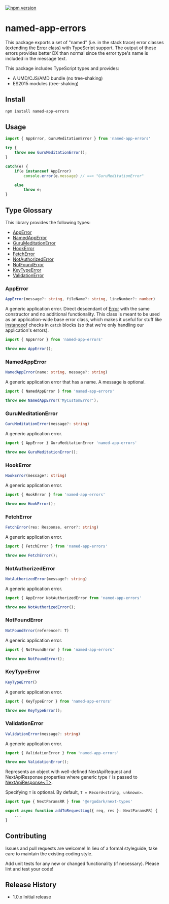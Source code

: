 

[![npm version](https://badge.fury.io/js/named-app-errors.svg)](https://badge.fury.io/js/named-app-errors)

# named-app-errors

This package exports a set of \"named\" (i.e. in the stack trace) error classes
(extending the [Error](https://developer.mozilla.org/en-US/docs/Web/JavaScript/Reference/Global_Objects/Error) class) with TypeScript support. The output of these
errors provides better DX than normal since the error type's name is included in
the message text.

This package includes TypeScript types and provides:

+ A UMD/CJS/AMD bundle (no tree-shaking)
+ ES2015 modules (tree-shaking)

## Install

```sh
npm install named-app-errors
```

## Usage

```TypeScript
import { AppError, GuruMeditationError } from 'named-app-errors'

try {
    throw new GuruMeditationError();
}

catch(e) {
    if(e instanceof AppError)
        console.error(e.message) // ==> "GuruMeditationError"

    else
        throw e;
}
```

## Type Glossary

This library provides the following types:

+ [AppError](#apperror)
+ [NamedAppError](#namedapperror)
+ [GuruMeditationError](#gurumeditationerror)
+ [HookError](#hookerror)
+ [FetchError](#fetcherror)
+ [NotAuthorizedError](#notauthorizederror)
+ [NotFoundError](#notfounderror)
+ [KeyTypeError](#keytypeerror)
+ [ValidationError](#validationerror)

### AppError

```TypeScript
AppError(message?: string, fileName?: string, lineNumber?: number)
```

A generic application error. Direct descendant of
[Error](https://developer.mozilla.org/en-US/docs/Web/JavaScript/Reference/Global_Objects/Error)
with the same constructor and no additional functionality. This class is meant
to be used as an application-wide base error class, which makes it useful for
stuff like
[instanceof](https://developer.mozilla.org/en-US/docs/Web/JavaScript/Reference/Operators/instanceof)
checks in `catch` blocks (so that we're only handling our application's errors).

```TypeScript
import { AppError } from 'named-app-errors'

throw new AppError();
```

### NamedAppError
```TypeScript
NamedAppError(name: string, message?: string)
```

A generic application error that has a name. A message is optional.

```TypeScript
import { NamedAppError } from 'named-app-errors'

throw new NamedAppError('MyCustomError');
```

### GuruMeditationError
```TypeScript
GuruMeditationError(message?: string)
```

A generic application error.

```TypeScript
import { AppError } GuruMeditationError 'named-app-errors'

throw new GuruMeditationError();
```

### HookError
```TypeScript
HookError(message?: string)
```

A generic application error.

```TypeScript
import { HookError } from 'named-app-errors'

throw new HookError();
```

### FetchError
```TypeScript
FetchError(res: Response, error?: string)
```

A generic application error.

```TypeScript
import { FetchError } from 'named-app-errors'

throw new FetchError();
```

### NotAuthorizedError
```TypeScript
NotAuthorizedError(message?: string)
```

A generic application error.

```TypeScript
import { AppError NotAuthorizedError from 'named-app-errors'

throw new NotAuthorizedError();
```

### NotFoundError
```TypeScript
NotFoundError(reference?: T)
```

A generic application error.

```TypeScript
import { NotFoundError } from 'named-app-errors'

throw new NotFoundError();
```

### KeyTypeError
```TypeScript
KeyTypeError()
```

A generic application error.

```TypeScript
import { KeyTypeError } from 'named-app-errors'

throw new KeyTypeError();
```

### ValidationError
```TypeScript
ValidationError(message?: string)
```

A generic application error.

```TypeScript
import { ValidationError } from 'named-app-errors'

throw new ValidationError();
```


Represents an object with well-defined NextApiRequest and NextApiResponse
properties where generic type `T` is passed to
[NextApiResponse&lt;T&gt;](https://nextjs.org/docs/basic-features/typescript#api-routes).

Specifying `T` is optional. By default, `T = Record<string, unknown>`.

```TypeScript
import type { NextParamsRR } from '@ergodark/next-types'

export async function addToRequestLog({ req, res }: NextParamsRR) {
    ...
}
```

## Contributing

Issues and pull requests are welcome! In lieu of a formal styleguide, take care
to maintain the existing coding style.

Add unit tests for any new or changed functionality (if necessary). Please lint
and test your code!

## Release History

* 1.0.x Initial release
